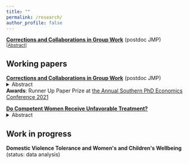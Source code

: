 ```yaml
---
title: ""
permalink: /research/
author_profile: false
---
```


<!-- Google Tag Manager (noscript) -->
<noscript><iframe src="https://www.googletagmanager.com/ns.html?id=GTM-PNS829G"
height="0" width="0" style="display:none;visibility:hidden"></iframe></noscript>
<!-- End Google Tag Manager (noscript) -->


<strong><a href="/files/Correction.pdf" target="_blank">Corrections and Collaborations in Group Work</a></strong> (postdoc JMP) 
<br/>
<small>[<a href="#/" onclick="visib('pretest')">Abstract</a>]</small>

<div id="pretest" style="display: none; text-align: justify; line-height: 1.2" ><small>
Tests for pre-existing trends ("pre-trends") are a common way of assessing the plausibility of the parallel trends assumption in difference-in-differences and related research designs. This paper highlights some important limitations of pre-trends testing. From a theoretical perspective, I analyze the distribution of conventional estimates and confidence intervals conditional on surviving a pre-test for pre-trends. I show that in non-pathological cases, the bias of conventional estimates conditional on passing a pre-test can be worse than the unconditional bias. Thus, pre-tests meant to mitigate bias and coverage issues in published work can in fact exacerbate them. I empirically investigate the practical relevance of these concerns in simulations based on a systematic review of recent papers in leading economics journals. I find that conventional pre-tests are often underpowered against plausible violations of parallel trends that produce bias of a similar magnitude as the estimated treatment effect. Distortions from pre-testing can also be substantial. Finally, I discuss alternative approaches that can improve upon the standard practice of relying on pre-trends testing.
</small><br><br/></div>

## Working papers
<ul style="list-style-type:none; padding-left:0">
  <li>
    <strong><a href="/files/Correction.pdf" target="_blank">Corrections and Collaborations in Group Work</a></strong> (postdoc JMP)
    <details> 
      <summary>Abstract</summary>
Receiving corrections from colleagues is an integral part of group work. However, people may take them emotionally, which could be very costly for a person who corrects them as collaboration is essential in group work. This paper studies how being corrected by others in a group affects one's willingness to collaborate with those people in later works in a quasi-laboratory experimental setting. I find that the main determinant of collaborator selection is a given person's contribution to the task. However, after controlling for the contribution, people are significantly less willing to collaborate with a person who has corrected their actions. Women do not like being corrected both for their mistakes and for their right actions, while men mostly do not like being corrected for their mistakes. High-ability men especially do not like to be corrected for their mistakes, suggesting that their emotional irritation is driving their negative reactions. The gender of the person who made corrections does not matter. These findings have implications for organizational efficiency, gender differences in managerial practice, corrections, and strategic behaviors.
    </details>
  </li>
  <li>
    <strong>Awards</strong>: Runner Up Paper Prize at <a href="https://sites.google.com/view/aspec2021" target="_blank">the Annual Southern PhD Economics Conference 2021</a>
  </li>
 </ul>
 
 
 <ul style="list-style-type:none; padding-left:0">
  <li>
    <strong><a href="/files/CareerProgression.pdf" target="_blank">Do Competent Women Receive Unfavorable Treatment?</a></strong>
    <details>
      <summary>Abstract</summary>
      Do competent women receive unfavorable treatment than equally competent men? While literature finds that competent women are perceived as less likable, its direct effect on women's career is not well investigated. I study this question in a laboratory experiment where unfavorable treatment has material consequences. I find that neither men nor women treat competent women less favorably; if anything, both men and women treat competent women slightly more favorably than equally competent men. The findings provide a piece of evidence that competent women may not necessarily receive unfavorable treatment, which may shed new light on hiring and promotion practices in labor markets.
    </details>
  </li>
</ul>


## Work in progress
<ul style="list-style-type:none; padding-left:0">
  <li>
    <strong>Domestic Violence Tolerance and Women's and Children's Wellbeing</strong> (status: data analysis)
<!---    <details> 
      <summary>Abstract</summary>
     In this study, I use unique Russian panel data to examine the effect of domestic violence tolerance on various dimensions of women's and children's wellbeing. I exploit the passage of domestic violence legalization law and variation in the existing cultural norms across Russia and use difference-in-differences as an identification strategy.
    </details> --->
  </li>
</ul>





 
